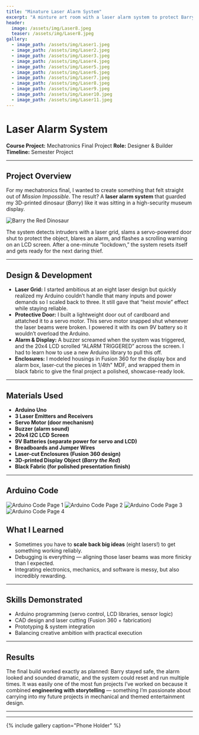 ```yaml
---
title: "Minature Laser Alarm System"
excerpt: "A minture art room with a laser alarm system to protect Barry the Red Dinosour"
header:
  image: /assets/img/Laser8.jpeg
  teaser: /assets/img/Laser8.jpeg
gallery:
  - image_path: /assets/img/Laser1.jpeg
  - image_path: /assets/img/Laser2.jpeg
  - image_path: /assets/img/Laser3.jpeg
  - image_path: /assets/img/Laser4.jpeg
  - image_path: /assets/img/Laser5.jpeg
  - image_path: /assets/img/Laser6.jpeg
  - image_path: /assets/img/Laser7.jpeg
  - image_path: /assets/img/Laser8.jpeg
  - image_path: /assets/img/Laser9.jpeg
  - image_path: /assets/img/Laser10.jpeg
  - image_path: /assets/img/Laser11.jpeg
---
```



# Laser Alarm System


**Course Project:** Mechatronics Final Project
**Role:** Designer & Builder
**Timeline:** Semester Project


---


## Project Overview
For my mechatronics final, I wanted to create something that felt straight out of *Mission Impossible*. The result? A **laser alarm system** that guarded my 3D-printed dinosaur (*Barry*) like it was sitting in a high-security museum display.

![Barry the Red Dinosaur](/assets/img/Laser1.jpeg)

The system detects intruders with a laser grid, slams a servo-powered door shut to protect the object, blares an alarm, and flashes a scrolling warning on an LCD screen. After a one-minute “lockdown,” the system resets itself and gets ready for the next daring thief.


---


## Design & Development
- **Laser Grid:** I started ambitious at an eight laser design but quickly realized my Arduino couldn’t handle that many inputs and power demands so I scaled back to three. It still gave that “heist movie” effect while staying reliable.
- **Protective Door:** I built a lightweight door out of cardboard and attatched it to a servo motor. This servo motor snapped shut whenever the laser beams were broken. I powered it with its own 9V battery so it wouldn’t overload the Arduino.
- **Alarm & Display:** A buzzer screamed when the system was triggered, and the 20x4 LCD scrolled “ALARM TRIGGERED” across the screen. I had to learn how to use a new Arduino library to pull this off.
- **Enclosures:** I modeled housings in Fusion 360 for the display box and alarm box, laser-cut the pieces in 1/4th" MDF, and wrapped them in black fabric to give the final project a polished, showcase-ready look.

---

## Materials Used
- **Arduino Uno**
- **3 Laser Emitters and Receivers**
- **Servo Motor (door mechanism)**
- **Buzzer (alarm sound)**
- **20x4 I2C LCD Screen**
- **9V Batteries (separate power for servo and LCD)**
- **Breadboards and Jumper Wires**
- **Laser-cut Enclosures (Fusion 360 design)**
- **3D-printed Display Object (*Barry the Red*)**
- **Black Fabric (for polished presentation finish)**

---

## Arduino Code 
![Arduino Code Page 1](/assets/img/Laser12.jpeg) ![Arduino Code Page 2](/assets/img/Laser13.jpeg) 
![Arduino Code Page 3](/assets/img/Laser14.jpeg) ![Arduino Code Page 4](/assets/img/Laser15.jpeg)


## What I Learned
- Sometimes you have to **scale back big ideas** (eight lasers!) to get something working reliably.
- Debugging is everything — aligning those laser beams was more finicky than I expected.
- Integrating electronics, mechanics, and software is messy, but also incredibly rewarding.

---

## Skills Demonstrated
- Arduino programming (servo control, LCD libraries, sensor logic)
- CAD design and laser cutting (Fusion 360 + fabrication)
- Prototyping & system integration
- Balancing creative ambition with practical execution


---


## Results
The final build worked exactly as planned: Barry stayed safe, the alarm looked and sounded dramatic, and the system could reset and run multiple times. It was easily one of the most fun projects I’ve worked on because it combined **engineering with storytelling** — something I’m passionate about carrying into my future projects in mechanical and themed entertainment design.


---

<style>
.image-grid {
display: grid;
grid-template-columns: repeat(auto-fill, minmax(240px, 1fr));
gap: 12px;
}
.image-grid img {
width: 100%;
height: auto;
border-radius: 10px;
}
blockquote { border-left: 4px solid #7a8899; padding-left: 12px; color: #495268; }
</style>


---

{% include gallery caption="Phone Holder" %}
